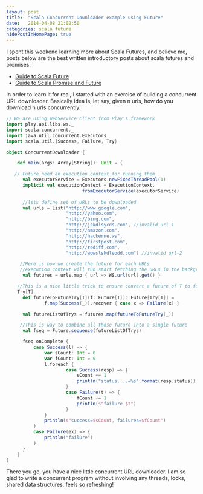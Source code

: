 ```yaml
---
layout: post
title:  "Scala Concurrent Downloader example using Future"
date:   2014-04-08 21:02:50
categories: scala future 
hidePostInHomePage: true
---
```


I spent this weekend learning more about Scala Futures, and believe me, posts
below are the best written introductory posts about scala futures and promises.

 * [Guide to Scala Future][link1]
 * [Guide to Scala Promise and Future][link2]

In order to learn it for real, I started with an exercise of building a concurrent URL downloader.
Basically idea is, let say, given n urls, how do you download n urls concurrently. 


```scala
// We are using WebService Client from Play's framework
import play.api.libs.ws._
import scala.concurrent._
import java.util.concurrent.Executors
import scala.util.{Success, Failure, Try}

object ConcurrentDownloader {

    def main(args: Array[String]): Unit = {

   // Future need an execution context for running them
      val executorService = Executors.newFixedThreadPool(1)
      implicit val executionContext = ExecutionContext.
                            fromExecutorService(executorService)
      
      //lets define set of URLs to be downloaded
      val urls = List("http://www.google.com",
                      "http://yahoo.com",
                      "http://bing.com",
                      "http://jskdlsycds.com", //invalid url-1
                      "http://amazon.com",
                      "http://hackerne.ws",
                      "http://firstpost.com",
                      "http://rediff.com",
                      "http://wowslskdleodd.com") //invalid url-2

     //Here is how we create the future for each URLs
     //execution context will run start fetching the URLs in the background
      val futures = urls.map { url => WS.url(url).get() }

    //This is a nice little trick to ensure convert a future of T to future of
    Try[T]
      def futureToFutureTry[T](f: Future[T]): Future[Try[T]] =
              f.map(Success(_)).recover { case x => Failure(x) }

      val futureListOfTrys = futures.map(futureToFutureTry(_))

     //This is way to combine all those future into a single future
      val fseq = Future.sequence(futureListOfTrys)

      fseq onComplete {
          case Success(l) => {
              var sCount: Int = 0
              var fCount: Int = 0
              l.foreach {
                      case Success(resp) => {
                          sCount += 1 
                          println("status....=%s".format(resp.status))
                      }
                      case Failure(t) => {
                          fCount += 1
                          println(s"failure $t")
                      }
              }
              println(s"success=$sCount, failures=$fCount")
          }
          case Failure(ex) => {
              println("failure")
          }
      }
    }
}
```

There you go, you have a nice little concurrent URL downloader. I am so glad to
write a concurrent program without involving any threads, locks, shared data
structures, feels so refreshing!

[link1]: http://danielwestheide.com/blog/2013/01/09/the-neophytes-guide-to-scala-part-8-welcome-to-the-future.html
[link2]: http://danielwestheide.com/blog/2013/01/16/the-neophytes-guide-to-scala-part-9-promises-and-futures-in-practice.html
